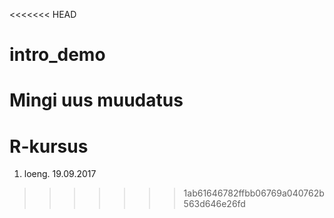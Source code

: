 <<<<<<< HEAD
# intro_demo

Mingi uus muudatus
=======
# R-kursus
1. loeng. 19.09.2017
>>>>>>> 1ab61646782ffbb06769a040762b563d646e26fd
